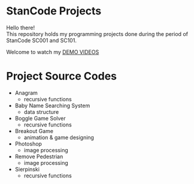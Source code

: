 # StanCode Projects

Hello there!<br>
This repository holds my programming projects done during the period of StanCode SC001 and SC101.

Welcome to watch my [DEMO VIDEOS](https://drive.google.com/drive/folders/1ZixGjM6hGZqtawgXWt9XObby_O-KN3up?usp=sharing)



# Project Source Codes

* Anagram
  * recursive functions
* Baby Name Searching System
  * data structure
* Boggle Game Solver
  * recursive functions
* Breakout Game
  * animation & game designing
* Photoshop
  * image processing
* Remove Pedestrian
  * image processing
* Sierpinski
  * recursive functions
